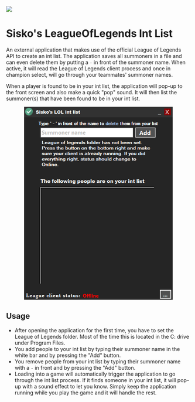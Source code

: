 <img src="https://img.shields.io/github/v/release/ZeynelKoca/LeagueOfLegends-int-list.svg">

# Sisko's LeagueOfLegends Int List
An external application that makes use of the official League of Legends API to create an int list. The application saves all summoners in a file and can even delete them by putting 
a `-` in front of the summoner name. When active, it will read the League of Legends client process and once in champion select, will go through your teammates' summoner names.


When a player is found to be in your int list, the application will pop-up to the front screen and also make a quick "pop" sound. It will then list the summoner(s) that have been
found to be in your int list. 

<p align="center">
  <img src="IntList/Resources/Application.png">
</p>


## Usage
- After opening the application for the first time, you have to set the League of Legends folder. Most of the time this is located in the C: drive under Program Files.
- You add people to your int list by typing their summoner name in the white bar and by pressing the "Add" button.
- You remove people from your int list by typing their summoner name with a `-` in front and by pressing the "Add" button.
- Loading into a game will automatically trigger the application to go through the int list process. If it finds someone in your int list, it will pop-up with a sound effect to let you know. Simply keep the application running while you play the game and it will handle the rest.
